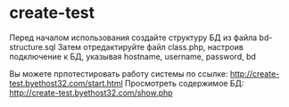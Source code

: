 # create-test

Перед началом использования создайте структуру БД из файла bd-structure.sql
Затем отредактируйте файл class.php, настроив подключение к БД, указывая hostname, username, password, bd

Вы можете прпотестировать работу системы по ссылке: http://create-test.byethost32.com/start.html
Просмотреть содержимое БД: http://create-test.byethost32.com/show.php
